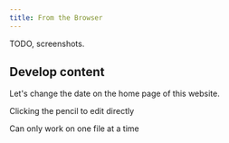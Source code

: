 ```yaml
---
title: From the Browser
---
```


TODO, screenshots.

## Develop content

Let's change the date on the home page of this website. 

Clicking the pencil to edit directly

Can only work on one file at a time